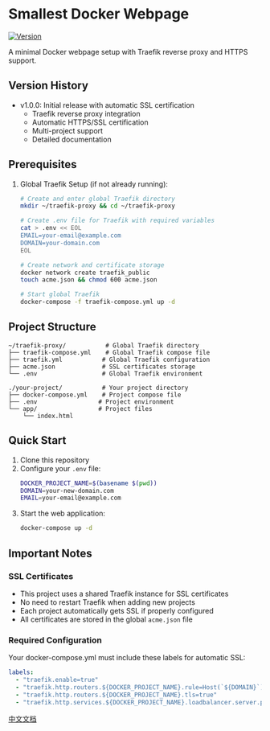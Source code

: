 # Smallest Docker Webpage

[![Version](https://img.shields.io/github/v/tag/guomengtao/smallest-docker-webpage)](https://github.com/guomengtao/smallest-docker-webpage/tags)

A minimal Docker webpage setup with Traefik reverse proxy and HTTPS support.

## Version History

- v1.0.0: Initial release with automatic SSL certification
  - Traefik reverse proxy integration
  - Automatic HTTPS/SSL certification
  - Multi-project support
  - Detailed documentation

## Prerequisites

1. Global Traefik Setup (if not already running):
   ```bash
   # Create and enter global Traefik directory
   mkdir ~/traefik-proxy && cd ~/traefik-proxy
   
   # Create .env file for Traefik with required variables
   cat > .env << EOL
   EMAIL=your-email@example.com
   DOMAIN=your-domain.com
   EOL
   
   # Create network and certificate storage
   docker network create traefik_public
   touch acme.json && chmod 600 acme.json
   
   # Start global Traefik
   docker-compose -f traefik-compose.yml up -d
   ```

## Project Structure
```
~/traefik-proxy/           # Global Traefik directory
├── traefik-compose.yml    # Global Traefik compose file
├── traefik.yml           # Global Traefik configuration
├── acme.json             # SSL certificates storage
└── .env                  # Global Traefik environment

./your-project/           # Your project directory
├── docker-compose.yml    # Project compose file
├── .env                 # Project environment
└── app/                 # Project files
    └── index.html
```

## Quick Start

1. Clone this repository
2. Configure your `.env` file:
   ```bash
   DOCKER_PROJECT_NAME=$(basename $(pwd))
   DOMAIN=your-new-domain.com
   EMAIL=your-email@example.com
   ```
3. Start the web application:
   ```bash
   docker-compose up -d
   ```

## Important Notes

### SSL Certificates
- This project uses a shared Traefik instance for SSL certificates
- No need to restart Traefik when adding new projects
- Each project automatically gets SSL if properly configured
- All certificates are stored in the global `acme.json` file

### Required Configuration
Your docker-compose.yml must include these labels for automatic SSL:
```yaml
labels:
  - "traefik.enable=true"
  - "traefik.http.routers.${DOCKER_PROJECT_NAME}.rule=Host(`${DOMAIN}`)"
  - "traefik.http.routers.${DOCKER_PROJECT_NAME}.tls=true"
  - "traefik.http.services.${DOCKER_PROJECT_NAME}.loadbalancer.server.port=80"
```

[中文文档](README_CN.md)